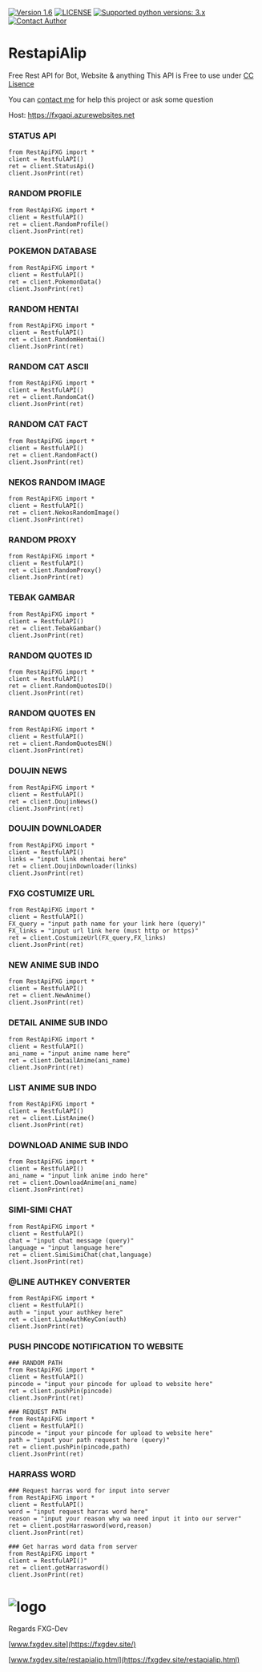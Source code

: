 [![Version 1.6](https://i.ibb.co/6PknZws/1-3-6.png "Version 1.6")](https://fxgdev.site/restapialip.html)
[![LICENSE](https://i.ibb.co/drh936c/1-3-1.png "LICENSE")](https://github.com/alipbudiman/RestapiAlip/blob/main/LICENSE)
[![Supported python versions: 3.x](https://i.ibb.co/YDhJ8DC/1-3-2.png "supported python versions: 3.x")](https://www.python.org/downloads/)
[![Contact Author](https://i.ibb.co/HX6ts1F/1-3-4.png "contact author")](https://fxgdev.site/alifbudiman.html)

# RestapiAlip
Free Rest API for Bot, Website & anything
This API is Free to use under [CC Lisence](https://github.com/alipbudiman/RestapiAlip/blob/main/LICENSE)

You can [contact me](https://fxgdev.site/alifbudiman.html) for help this project or ask some question


Host: https://fxgapi.azurewebsites.net

### STATUS API ###

```PY
from RestApiFXG import *
client = RestfulAPI()
ret = client.StatusApi()
client.JsonPrint(ret)
```

### RANDOM PROFILE ###

```PY
from RestApiFXG import *
client = RestfulAPI()
ret = client.RandomProfile()
client.JsonPrint(ret)
```
### POKEMON DATABASE ###

```PY
from RestApiFXG import *
client = RestfulAPI()
ret = client.PokemonData()
client.JsonPrint(ret)
```

### RANDOM HENTAI ###

```PY
from RestApiFXG import *
client = RestfulAPI()
ret = client.RandomHentai()
client.JsonPrint(ret)
```

### RANDOM CAT ASCII ###

```PY
from RestApiFXG import *
client = RestfulAPI()
ret = client.RandomCat()
client.JsonPrint(ret)
```

### RANDOM CAT FACT ###

```PY
from RestApiFXG import *
client = RestfulAPI()
ret = client.RandomFact()
client.JsonPrint(ret)
```

### NEKOS RANDOM IMAGE ###

```PY
from RestApiFXG import *
client = RestfulAPI()
ret = client.NekosRandomImage()
client.JsonPrint(ret)
```

### RANDOM PROXY ###

```PY
from RestApiFXG import *
client = RestfulAPI()
ret = client.RandomProxy()
client.JsonPrint(ret)
```

### TEBAK GAMBAR ###

```PY
from RestApiFXG import *
client = RestfulAPI()
ret = client.TebakGambar()
client.JsonPrint(ret)
```

### RANDOM QUOTES ID ###

```PY
from RestApiFXG import *
client = RestfulAPI()
ret = client.RandomQuotesID()
client.JsonPrint(ret)
```

### RANDOM QUOTES EN ###

```PY
from RestApiFXG import *
client = RestfulAPI()
ret = client.RandomQuotesEN()
client.JsonPrint(ret)
```

### DOUJIN NEWS ###

```PY
from RestApiFXG import *
client = RestfulAPI()
ret = client.DoujinNews()
client.JsonPrint(ret)
```

### DOUJIN DOWNLOADER ###

```PY
from RestApiFXG import *
client = RestfulAPI()
links = "input link nhentai here"
ret = client.DoujinDownloader(links)
client.JsonPrint(ret)
```

### FXG COSTUMIZE URL ###

```PY
from RestApiFXG import *
client = RestfulAPI()
FX_query = "input path name for your link here (query)"
FX_links = "input url link here (must http or https)"
ret = client.CostumizeUrl(FX_query,FX_links)
client.JsonPrint(ret)
```

### NEW ANIME SUB INDO ###

```PY
from RestApiFXG import *
client = RestfulAPI()
ret = client.NewAnime()
client.JsonPrint(ret)
```

### DETAIL ANIME SUB INDO ###

```PY
from RestApiFXG import *
client = RestfulAPI()
ani_name = "input anime name here"
ret = client.DetailAnime(ani_name)
client.JsonPrint(ret)
```

### LIST ANIME SUB INDO ###

```PY
from RestApiFXG import *
client = RestfulAPI()
ret = client.ListAnime()
client.JsonPrint(ret)
```

### DOWNLOAD ANIME SUB INDO ###

```PY
from RestApiFXG import *
client = RestfulAPI()
ani_name = "input link anime indo here"
ret = client.DownloadAnime(ani_name)
client.JsonPrint(ret)
```

### SIMI-SIMI CHAT ###

```PY
from RestApiFXG import *
client = RestfulAPI()
chat = "input chat message (query)"
language = "input language here"
ret = client.SimiSimiChat(chat,language)
client.JsonPrint(ret)
```

### @LINE AUTHKEY CONVERTER ###

```PY
from RestApiFXG import *
client = RestfulAPI()
auth = "input your authkey here"
ret = client.LineAuthKeyCon(auth)
client.JsonPrint(ret)
```

### PUSH PINCODE NOTIFICATION TO WEBSITE ###

```PY
### RANDOM PATH
from RestApiFXG import *
client = RestfulAPI()
pincode = "input your pincode for upload to website here"
ret = client.pushPin(pincode)
client.JsonPrint(ret)
```

```PY
### REQUEST PATH
from RestApiFXG import *
client = RestfulAPI()
pincode = "input your pincode for upload to website here"
path = "input your path request here (query)"
ret = client.pushPin(pincode,path)
client.JsonPrint(ret)
```

### HARRASS WORD ###

```PY
### Request harras word for input into server
from RestApiFXG import *
client = RestfulAPI()
word = "input request harras word here"
reason = "input your reason why wa need input it into our server"
ret = client.postHarrasword(word,reason)
client.JsonPrint(ret)
```

```PY
### Get harras word data from server
from RestApiFXG import *
client = RestfulAPI()"
ret = client.getHarrasword()
client.JsonPrint(ret)
```

# ![logo](https://i.ibb.co/zJvVhJ3/Untitled-design-88.png)
Regards FXG-Dev

[www.fxgdev.site](https://fxgdev.site/)

[www.fxgdev.site/restapialip.html](https://fxgdev.site/restapialip.html)
